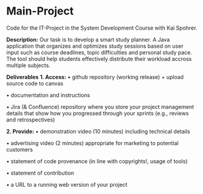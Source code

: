 # Main-Project
Code for the IT-Project in the System Development Course with Kai Spohrer.

**Description:**
Our task is to develop a smart study planner. A Java application that organizes and optimizes study sessions based on user input such as course deadlines, topic difficulties and personal study pace. The tool should help students effectively distribute their workload accross multiple subjects. 

**Deliverables**
**1. Access:**
• github repository (working release) + upload source code to canvas

• documentation and instructions

• Jira (& Confluence) repository where you store your project management details that show how you progressed through your sprints (e.g., reviews and retrospectives)


**2. Provide:**
• demonstration video (10 minutes) including technical details

• advertising video (2 minutes) appropriate for marketing to potential customers

• statement of code provenance (in line with copyrights!, usage of tools)

• statement of contribution

• a URL to a running web version of your project
